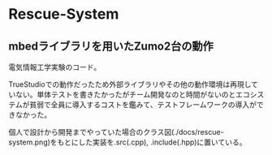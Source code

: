 # Rescue-System

## mbedライブラリを用いたZumo2台の動作

電気情報工学実験のコード。

TrueStudioでの動作だったため外部ライブラリやその他の動作環境は再現していない。単体テストを書きたかったがチーム開発なのと時間がないのとエコシステムが貧弱で全員に導入するコストを鑑みて、テストフレームワークの導入ができなかった。

個人で設計から開発までやっていた場合のクラス図(./docs/rescue-system.png)をもとにした実装を.src(.cpp), .include(.hpp)に置いている。

